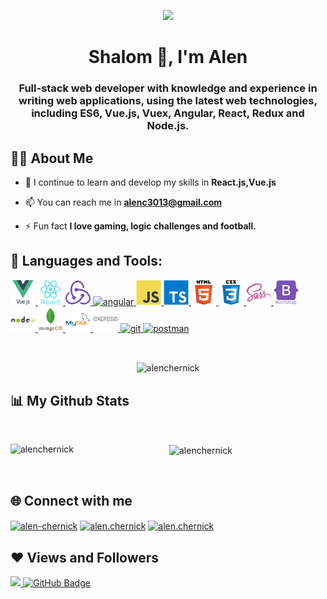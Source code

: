 <p align="center">
  <img width="500" src="https://so-development.org/wp-content/uploads/2021/11/full-stack-development.gif">
</p>
<h1 align="center">Shalom 👋, I'm Alen</h1>
<h3 align="center">Full-stack web developer with knowledge and experience in writing web applications, using the latest web technologies, including ES6, Vue.js, Vuex, Angular, React, Redux and Node.js.</h3>

## 🙋‍♂️ About Me
- 🌱 I continue to learn and develop my skills in **React.js,Vue.js**

- 📫 You can reach me in **alenc3013@gmail.com**

- ⚡ Fun fact **I love gaming, logic challenges and football.**

## 🚀 Languages and Tools:
<p align="left"> 
<a href="https://vuejs.org/" target="_blank" rel="noreferrer"> <img src="https://raw.githubusercontent.com/devicons/devicon/master/icons/vuejs/vuejs-original-wordmark.svg" alt="vuejs" width="40" height="40"/> </a> 
<a href="https://reactjs.org/" target="_blank" rel="noreferrer"> <img src="https://raw.githubusercontent.com/devicons/devicon/master/icons/react/react-original-wordmark.svg" alt="react" width="40" height="40"/> </a> 
<a href="https://redux.js.org" target="_blank" rel="noreferrer"> <img src="https://raw.githubusercontent.com/devicons/devicon/master/icons/redux/redux-original.svg" alt="redux" width="40" height="40"/> </a> 
<a href="https://angular.io" target="_blank" rel="noreferrer"> <img src="https://angular.io/assets/images/logos/angular/angular.svg" alt="angular" width="40" height="40"/> </a> 
<a href="https://developer.mozilla.org/en-US/docs/Web/JavaScript" target="_blank" rel="noreferrer"> <img src="https://raw.githubusercontent.com/devicons/devicon/master/icons/javascript/javascript-original.svg" alt="javascript" width="40" height="40"/> </a> 
<a href="https://www.typescriptlang.org/" target="_blank" rel="noreferrer"> <img src="https://raw.githubusercontent.com/devicons/devicon/master/icons/typescript/typescript-original.svg" alt="typescript" width="40" height="40"/> </a> 
<a href="https://www.w3.org/html/" target="_blank" rel="noreferrer"> <img src="https://raw.githubusercontent.com/devicons/devicon/master/icons/html5/html5-original-wordmark.svg" alt="html5" width="40" height="40"/> </a>
<a href="https://www.w3schools.com/css/" target="_blank" rel="noreferrer"> <img src="https://raw.githubusercontent.com/devicons/devicon/master/icons/css3/css3-original-wordmark.svg" alt="css3" width="40" height="40"/> </a>
<a href="https://sass-lang.com" target="_blank" rel="noreferrer"> <img src="https://raw.githubusercontent.com/devicons/devicon/master/icons/sass/sass-original.svg" alt="sass" width="40" height="40"/> </a> 
<a href="https://getbootstrap.com" target="_blank" rel="noreferrer"> <img src="https://raw.githubusercontent.com/devicons/devicon/master/icons/bootstrap/bootstrap-plain-wordmark.svg" alt="bootstrap" width="40" height="40"/> </a>
<a href="https://nodejs.org" target="_blank" rel="noreferrer"> <img src="https://raw.githubusercontent.com/devicons/devicon/master/icons/nodejs/nodejs-original-wordmark.svg" alt="nodejs" width="40" height="40"/> </a> 
<a href="https://www.mongodb.com/" target="_blank" rel="noreferrer"> <img src="https://raw.githubusercontent.com/devicons/devicon/master/icons/mongodb/mongodb-original-wordmark.svg" alt="mongodb" width="40" height="40"/> </a> 
<a href="https://www.mysql.com/" target="_blank" rel="noreferrer"> <img src="https://raw.githubusercontent.com/devicons/devicon/master/icons/mysql/mysql-original-wordmark.svg" alt="mysql" width="40" height="40"/> </a>
<a href="https://expressjs.com" target="_blank" rel="noreferrer"> <img src="https://raw.githubusercontent.com/devicons/devicon/master/icons/express/express-original-wordmark.svg" alt="express" width="40" height="40"/> </a>
<a href="https://git-scm.com/" target="_blank" rel="noreferrer"> <img src="https://www.vectorlogo.zone/logos/git-scm/git-scm-icon.svg" alt="git" width="40" height="40"/> </a> 
<a href="https://postman.com" target="_blank" rel="noreferrer"> <img src="https://www.vectorlogo.zone/logos/getpostman/getpostman-icon.svg" alt="postman" width="40" height="40"/> </a> 
</p>

<br/>
<p align="center"><img align="center" src="https://github-readme-streak-stats.herokuapp.com/?user=alenchernick&theme=black-ice&hide_border=true&stroke=0000&background=060A0CD0" alt="alenchernick" /></p>


## 📊 My Github Stats
<br/>
<div align="center">
<p><img align="left" src="https://github-readme-stats.vercel.app/api/top-langs?username=alenchernick&langs_count=8&count_private=true&layout=compact&theme=react&hide_border=true&bg_color=0D1117" alt="alenchernick" /></p>
<p>&nbsp;<img align="center" src="https://github-readme-stats.vercel.app/api?username=alenchernick&show_icons=true&count_private=true&theme=react&hide_border=true&bg_color=0D1117" alt="alenchernick" /></p>
</div>
<br/>

## 🌐 Connect with me
<p align="left">
<a href="https://linkedin.com/in/alen-chernick" target="blank"><img align="center" src="https://raw.githubusercontent.com/rahuldkjain/github-profile-readme-generator/master/src/images/icons/Social/linked-in-alt.svg" alt="alen-chernick" height="30" width="40" /></a>
<a href="https://fb.com/alen.chernick" target="blank"><img align="center" src="https://raw.githubusercontent.com/rahuldkjain/github-profile-readme-generator/master/src/images/icons/Social/facebook.svg" alt="alen.chernick" height="30" width="40" /></a>
<a href="https://instagram.com/alen.chernick" target="blank"><img align="center" src="https://raw.githubusercontent.com/rahuldkjain/github-profile-readme-generator/master/src/images/icons/Social/instagram.svg" alt="alen.chernick" height="30" width="40" /></a>
</p>
</p>

## ❤ Views and Followers
<a href="https://github.com/alenchernick?tab=github-profile-views-counter">
    <img src="https://komarev.com/ghpvc/?username=alenchernick">
</a>
<a href="https://github.com/alenchernick?tab=followers"><img src="https://img.shields.io/github/followers/alenchernick?label=Followers&style=social" alt="GitHub Badge"></a>

